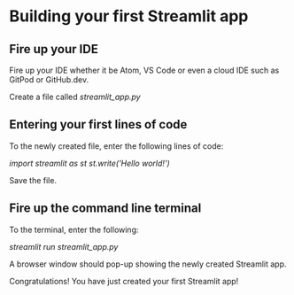 # Building your first Streamlit app

## Fire up your IDE
Fire up your IDE whether it be Atom, VS Code or even a cloud IDE such as GitPod or GitHub.dev.

Create a file called *streamlit_app.py*

## Entering your first lines of code
To the newly created file, enter the following lines of code:

*import streamlit as st*
*st.write('Hello world!')*

Save the file.

## Fire up the command line terminal
To the terminal, enter the following:

*streamlit run streamlit_app.py*

A browser window should pop-up showing the newly created Streamlit app.

Congratulations! You have just created your first Streamlit app!
